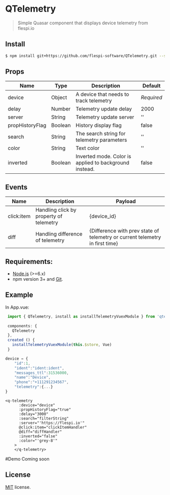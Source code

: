# QTelemetry

> Simple Quasar component that displays device telemetry from flespi.io

## Install
````bash
$ npm install git+https://github.com/flespi-software/QTelemetry.git --save
````

## Props
| Name  | Type | Description  |Default |
|---|---|---|---|
| device  | Object  | A device that needs to track telemetry  | *Required* |
|  delay | Number  | Telemetry update delay  |2000|
|  server |  String | Telemetry update server  |''|
|  propHistoryFlag | Boolean  |  History display flag |false|
|  search | String  | The search string for telemetry parameters  |''|
|  color | String  |  Text color |''|
| inverted |  Boolean |  Inverted mode. Color is applied to background instead. |false|

## Events
| Name  |  Description  | Payload |
|---|---|---|
|click:item| Handling click by property of telemetry| {device_id}|
|diff|Handling difference of telemetry|{Difference with prev state of telemetry or current telemetry in first time}|

## Requirements:

- [Node.js](https://nodejs.org/en/) (>=6.x)
- npm version 3+ and [Git](https://git-scm.com/).

## Example
In App.vue:
```javascript
 import { QTelemetry, install as installTelemetryVuexModule } from 'qtelemetry'
 
 components: {
   QTelemetry
 },
 created () {
   installTelemetryVuexModule(this.$store, Vue)
 }
```
````javascript
device = {
    "id":1,
    "ident":"ident:ident",
    "messages_ttl":31536000,
    "name":"Device",
    "phone":"+111291234567",
    "telemetry":{...}
}

````
````vue
<q-telemetry
      :device="device"
      :propHistoryFlag="true"
      :delay="3000"
      :search="filterString"
      :server="'https://flespi.io'"
      @click:item="clickItemHandler"
      @diff="diffHandler"
      :inverted="false"
      :color="'grey-8'"
    >
    </q-telemetry>
````

#Demo
Coming soon

## License
[MIT](https://github.com/flespi-software/QTelemetry/blob/master/LICENSE) license.